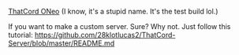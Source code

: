 [ThatCord ONeo](https://turbowarp.org/572613405/embed?cloud_host=wss://c06b81b5-ce4b-44c9-a8b6-da2d6141f4ae.id.repl.co) (I know, it's a stupid name. It's the test build lol.)

If you want to make a custom server. Sure? Why not.
Just follow this tutorial:
https://github.com/28klotlucas2/ThatCord-Server/blob/master/README.md
